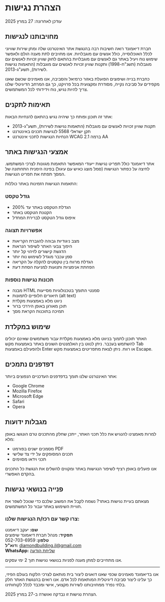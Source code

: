 # הצהרת נגישות

עודכן לאחרונה: 27 במרץ 2025

## מחויבותנו לנגישות

חברת דיאמונד רואה חשיבות רבה בהנגשת אתר האינטרנט שלה ומתן שירות שוויוני לכלל האוכלוסייה, כולל אנשים עם מוגבלויות. אנו מחויבים לתת מענה הולם ולאפשר שימוש נוח ויעיל באתר גם לאנשים עם מוגבלויות בהתאם לחוק שוויון זכויות לאנשים עם מוגבלות (תשנ"ח-1998) ותקנות שוויון זכויות לאנשים עם מוגבלות (התאמות נגישות לשירות), תשע"ג-2013.

כחברת בנייה ושיפוצים הפועלת באזור כרמיאל והסביבה, אנו מאמינים שכשם שאנו מקפידים על סביבה נקייה, מסודרת ומקצועית בכל פרויקט, כך גם המרחב הדיגיטלי שלנו צריך להיות נגיש, נוח וידידותי לכל המשתמשים.

## תאימות לתקנים

אתר זה תוכנן ופותח כך שיהיה נגיש בהתאם להנחיות הבאות:
- תקנות שוויון זכויות לאנשים עם מוגבלות (התאמות נגישות לשירות), תשע"ג-2013
- תקן ישראלי 5568 לנגישות תכנים באינטרנט
- הנחיות הנגישות לתכני אינטרנט WCAG 2.1 ברמה AA

## אמצעי הנגישות באתר

אתר דיאמונד כולל תפריט נגישות ייעודי המאפשר התאמות מגוונות לצרכי המשתמש. לחיצה על כפתור הנגישות (סמל מוצג כאיש עם עיגול) בפינה הימנית התחתונה של המסך תפתח את תפריט הנגישות.

התאמות הנגישות הזמינות באתר כוללות:

### גודל טקסט
- הגדלת הטקסט באתר עד 200%
- הקטנת הטקסט באתר
- איפוס גודל הטקסט לברירת המחדל

### אפשרויות תצוגה
- מצב ניגודיות גבוהה להגברת הקריאות
- היפוך צבעי האתר לשיפור הנראות
- הדגשת קישורים לזיהוי קל יותר
- סמן עכבר מוגדל לשימוש נוח יותר
- הגדלת מרווח בין טקסטים להקלה על הקריאה
- הפחתת אנימציות ותנועות למניעת הסחת דעת

### תכונות נגישות נוספות
- מבנה HTML סמנטי התומך בטכנולוגיות מסייעות
- תיאורים חלופיים לתמונות (alt text)
- ניווט מלא באמצעות מקלדת
- תוכן מאורגן באופן היררכי ברור
- תמיכה בתוכנות הקראת מסך

## שימוש במקלדת

האתר תוכנן לתמוך בניווט מלא באמצעות מקלדת עבור משתמשים שאינם יכולים להשתמש בעכבר. ניתן לנווט בין האלמנטים השונים באתר באמצעות מקש Tab ולהפעילם באמצעות Enter או רווח. ניתן לצאת מתפריטים באמצעות מקש Escape.


## דפדפנים נתמכים

אתר האינטרנט שלנו תומך בדפדפנים העדכניים הנפוצים ביותר:
- Google Chrome
- Mozilla Firefox
- Microsoft Edge
- Safari
- Opera

## מגבלות ידועות

למרות מאמצינו להנגיש את כלל תכני האתר, ייתכן שחלק מהתכנים טרם הונגשו באופן מלא:
- מסמכים ישנים בפורמט PDF
- תכנים המסופקים על ידי צד שלישי
- תכני וידאו מסוימים

אנו פועלים באופן רציף לשיפור הנגישות באתר ומקווים להשלים את הנגשת כל התכנים בהקדם האפשרי.

## פנייה בנושאי נגישות

מצאתם בעיית נגישות באתר? נשמח לקבל את המשוב שלכם כדי שנוכל לשפר את חוויית השימוש באתר עבור כל המשתמשים.

### צרו קשר עם רכז/ת הנגישות שלנו:

**שם:** יעקב דיאמנט  
**תפקיד:** מנהל חברת דיאמונד שיפוצים  
**טלפון:** 052-703-6959  
**דוא"ל:** diamondbuilding.il@gmail.com  
**WhatsApp:** [שליחת הודעה](https://wa.me/972527036959)

אנו מתחייבים למתן מענה לפניות בנושאי נגישות תוך 2 ימי עסקים.

---

אנו בדיאמונד מאמינים שכפי שאנו דואגים ליצור בית מותאם לצרכי הלקוח בעולם הפיזי, כך עלינו ליצור סביבה דיגיטלית המותאמת לכל אדם. אנו רואים בהנגשת האתר חלק בלתי נפרד ממחויבותנו לשירות מקצועי, אישי ומכבד לכלל לקוחותינו.

הצהרת נגישות זו נבדקה ואושרה ב-27 במרץ 2025.
